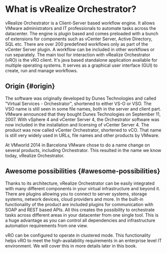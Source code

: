# What is vRealize Orchestrator?

vRealize Orchestrator is a Client-Server based workflow engine. It allows VMware administrators and IT professionals to automate tasks across the datacenter. The engine is plugin based and comes preloaded with a bunch of extensions for components such as vCenter Server, Active Directory, SQL etc. There are over 200 predefined workflows only as part of the vCenter Server plugin. A workflow can be included in other workflows or run separately. The main tool for interaction with vRealize Orchestrator (vRO) is the vRO client. It's java based standalone application available for multiple operating systems. It serves as a graphical user interface (GUI) to create, run and manage workflows.

## Origin {#origin}

The software was originally developed by Dunes Technologies and called "Virtual Services - Orchestrator", shortened to either VS-O or VSO. The VSO name is still seen in some file names, both in the server and client part. VMware announced that they bought Dunes Technologies on September 11, 2007. With vSphere 4 and vCenter Server 4, the Orchestrator software was now included in the installation and licensing of vCenter Server 4. The product was now called vCenter Orchestrator, shortened to vCO. That name is still very widely used in URLs, file names and other products by VMware.

At VMworld 2014 in Barcelona VMware chose to do a name change on several products, including Orchestrator. This resulted in the name we know today, vRealize Orchestrator.

## Awesome possibilities {#awesome-possibilities}

Thanks to its architecture, vRealize Orchestrator can be easily integrated with many different components in your virtual infrastructure and beyond it. There are plugins allowing you to connect to server systems, storage systems, network devices, cloud providers and more. In the built-in functionality of the product are included plugins for communication with SOAP and REST based APIs. All this creates the possibility to orchestrate tasks across different areas in your datacenter from one single tool. This is a huge advantage as you can control all dependencies and infrastructure automation requirements from one view.

vRO can be configured to operate in clustered mode. This functionality helps vRO to meet the high-availability requirements in an enterprise level IT environment. We will cover this in more details later in this book.